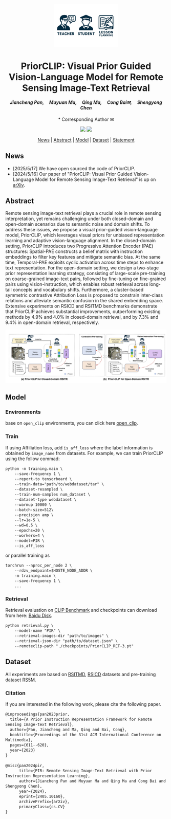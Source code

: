 <p align="center">
    <img src="assets/clip_logo.png" alt="Image" width="200">
</p>
<div align="center">
<h1 align="center">PriorCLIP: Visual Prior Guided Vision-Language Model for Remote Sensing Image-Text Retrieval</h1>

<h4 align="center"><em>Jiancheng Pan,     Muyuan Ma,     Qing Ma,     Cong Bai✉,     Shengyong Chen</em></h4>

\* Corresponding Author ✉

</div>

<p align="center">
    <a href="https://arxiv.org/abs/2405.10160"><img src="https://img.shields.io/badge/Arxiv-2405.10160-b31b1b.svg?logo=arXiv"></a>
    <a href="https://github.com/jaychempan/PriorCLIP/blob/main/LICENSE"><img src="https://img.shields.io/badge/License-MIT-yellow"></a>
</p>

<p align="center">
  <a href="#news">News</a> |
  <a href="#abstract">Abstract</a> |
  <a href="#model">Model</a> |
  <a href="#dataset">Dataset</a> |
  <a href="#statement">Statement</a>
</p>

## News
- [2025/5/17] We have open sourced the code of PriorCLIP.
- [2024/5/16] Our paper of "PriorCLIP: Visual Prior Guided Vision-Language Model for Remote Sensing Image-Text Retrieval" is up on [arXiv](https://arxiv.org/abs/2405.10160).


## Abstract
Remote sensing image-text retrieval plays a crucial role in remote sensing interpretation, yet remains challenging under both closed-domain and open-domain scenarios due to semantic noise and domain shifts. To address these issues, we propose a visual prior-guided vision-language model, PriorCLIP, which leverages visual priors for unbiased representation learning and adaptive vision-language alignment. In the closed-domain setting, PriorCLIP introduces two Progressive Attention Encoder (PAE) structures: Spatial-PAE constructs a belief matrix with instruction embeddings to filter key features and mitigate semantic bias. At the same time, Temporal-PAE exploits cyclic activation across time steps to enhance text representation. For the open-domain setting, we design a two-stage prior representation learning strategy, consisting of large-scale pre-training on coarse-grained image-text pairs, followed by fine-tuning on fine-grained pairs using vision-instruction, which enables robust retrieval across long-tail concepts and vocabulary shifts. Furthermore, a cluster-based symmetric contrastive Attribution Loss is proposed to constrain inter-class relations and alleviate semantic confusion in the shared embedding space. Extensive experiments on RSICD and RSITMD benchmarks demonstrate that PriorCLIP achieves substantial improvements, outperforming existing methods by 4.9% and 4.0% in closed-domain retrieval, and by 7.3% and 9.4% in open-domain retrieval, respectively.


![pipline](assets/pipline.png)

## Model
### Environments
base on `open_clip` environments, you can click here [open_clip](https://github.com/mlfoundations/open_clip).

### Train
If using Affiliation loss, add `is_aff_loss` where the label information is obtained by `image_name` from datasets. For example, we can train PriorCLIP using the follow commad:
```
python -m training.main \
    --save-frequency 1 \
    --report-to tensorboard \
    --train-data="path/to/webdataset/tar" \
    --dataset-resampled \
    --train-num-samples num_dataset \
    --dataset-type webdataset \
    --warmup 10000 \
    --batch-size=512\
    --precision amp \
    --lr=1e-5 \
    --wd=0.5 \
    --epochs=20 \
    --workers=4 \
    --model=PIR \
    --is_aff_loss
```
or parallel training as
```
torchrun --nproc_per_node 2 \
    --rdzv_endpoint=$HOSTE_NODE_ADDR \
    -m training.main \
    --save-frequency 1 \
    ...
```
### Retrieval
Retrieval evaluation on [CLIP Benchmark](https://github.com/ChenDelong1999/RemoteCLIP) and checkpoints can download from here: [Baidu Disk](https://pan.baidu.com/s/15KMR8bizO_6eXZHejEiTbQ?pwd=wpef).
```
python retrieval.py \
    --model-name "PIR" \
    --retrieval-images-dir "path/to/images" \
    --retrieval-json-dir "path/to/dataset.json" \
    --remoteclip-path "./checkpoints/PriorCLIP_RET-3.pt"
```
## Dataset

All experiments are based on [RSITMD](https://github.com/xiaoyuan1996/AMFMN/tree/master/RSITMD), [RSICD](https://github.com/201528014227051/RSICD_optimal) datasets and pre-training dataset [RS5M](https://github.com/om-ai-lab/RS5M).

### Citation

If you are interested in the following work, please cite the following paper.

```
@inproceedings{pan2023prior,
  title={A Prior Instruction Representation Framework for Remote Sensing Image-text Retrieval},
  author={Pan, Jiancheng and Ma, Qing and Bai, Cong},
  booktitle={Proceedings of the 31st ACM International Conference on Multimedia},
  pages={611--620},
  year={2023}
}

@misc{pan2024pir,
      title={PIR: Remote Sensing Image-Text Retrieval with Prior Instruction Representation Learning}, 
      author={Jiancheng Pan and Muyuan Ma and Qing Ma and Cong Bai and Shengyong Chen},
      year={2024},
      eprint={2405.10160},
      archivePrefix={arXiv},
      primaryClass={cs.CV}
}
  
```
